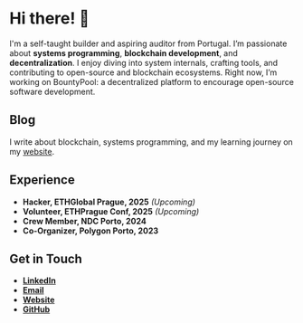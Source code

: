 # Hi there! 👋

I'm a self-taught builder and aspiring auditor from Portugal. I’m passionate about **systems programming**, **blockchain development**, and **decentralization**. I enjoy diving into system internals, crafting tools, and contributing to open-source and blockchain ecosystems. Right now, I’m working on BountyPool: a decentralized platform to encourage open-source software development.

## Blog  
I write about blockchain, systems programming, and my learning journey on my [website](https://figtracer.com). 


## Experience

- **Hacker, ETHGlobal Prague, 2025** *(Upcoming)* 
- **Volunteer, ETHPrague Conf, 2025** *(Upcoming)* 
- **Crew Member, NDC Porto, 2024**  
- **Co-Organizer, Polygon Porto, 2023**  


## Get in Touch

- **[LinkedIn](https://www.linkedin.com/in/figtracer)**  
- **[Email](mailto:gustavo@figtracer.com)**  
- **[Website](https://figtracer.com)**  
- **[GitHub](https://github.com/figtracer)**  
